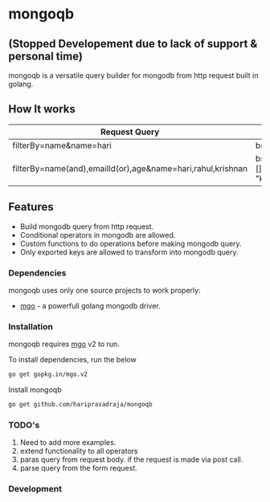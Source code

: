 # mongoqb 
## (Stopped Developement due to lack of support & personal time) 

mongoqb is a versatile query builder for mongodb from http request built in golang.

## How It works

| Request Query            | Monogo DB Query        | Operators |
| ----------------------- | ---------------------- | --------- |
| filterBy=name&name=hari | bson.M{"name": "hari"} | None      |
| filterBy=name(and),emailId(or),age&name=hari,rahul,krishnan|bson.M{"name":bson.M{"$and": []string{"hari", "rahul", "krishnan"}}}| conditional operators|

## Features

- Build mongodb query from http request.
- Conditional operators in mongodb are allowed.
- Custom functions to do operations before making mongodb query.
- Only exported keys are allowed to transform into mongodb query.

### Dependencies

mongoqb uses only one source projects to work properly:

- [mgo] - a powerfull golang mongodb driver.

### Installation

mongoqb requires [mgo](https://labix.org/mgo) v2 to run.

To install dependencies, run the below

```sh
go get gopkg.in/mgo.v2
```

Install mongoqb

```sh
go get github.com/hariprasadraja/mongoqb

```

### TODO's

1. Need to add more examples.
2. extend functionality to all operators
3. paras query from request body. if the request is made via post call. 
4. parse query from the form request. 
### Development

[//]: # (These are reference links used in the body of this note and get stripped out when the markdown processor does its job. There is no need to format nicely because it shouldn't be seen. Thanks SO - http://stackoverflow.com/questions/4823468/store-comments-in-markdown-syntax)

   [mgo]: <http://labix.org/mgo>
